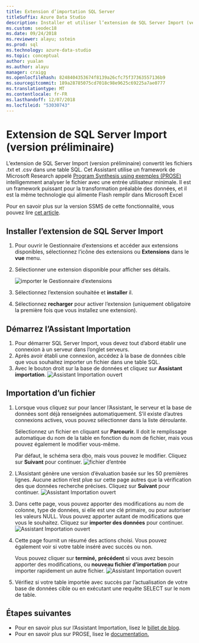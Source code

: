```yaml
---
title: Extension d’importation SQL Server
titleSuffix: Azure Data Studio
description: Installer et utiliser l’extension de SQL Server Import (version préliminaire) pour Azure Data Studio
ms.custom: seodec18
ms.date: 09/24/2018
ms.reviewer: alayu; sstein
ms.prod: sql
ms.technology: azure-data-studio
ms.topic: conceptual
author: yualan
ms.author: alayu
manager: craigg
ms.openlocfilehash: 8248404353674f8139a26cfc75f37363557136b9
ms.sourcegitcommit: 189a28785075cd7018c98e9625c69225a7ae0777
ms.translationtype: MT
ms.contentlocale: fr-FR
ms.lasthandoff: 12/07/2018
ms.locfileid: "53030743"
---
```

# <a name="sql-server-import-extension-preview"></a>Extension de SQL Server Import (version préliminaire)

L’extension de SQL Server Import (version préliminaire) convertit les fichiers .txt et .csv dans une table SQL. Cet Assistant utilise un framework de Microsoft Research appelé [Program Synthesis using exemples (PROSE)](https://microsoft.github.io/prose/) intelligemment analyser le fichier avec une entrée utilisateur minimale. Il est un framework puissant pour la transformation préalable des données, et il est la même technologie qui alimente Flash remplir dans Microsoft Excel

Pour en savoir plus sur la version SSMS de cette fonctionnalité, vous pouvez lire [cet article](https://docs.microsoft.com/sql/relational-databases/import-export/import-flat-file-wizard).


## <a name="install-the-sql-server-import-extension"></a>Installer l’extension de SQL Server Import

1. Pour ouvrir le Gestionnaire d’extensions et accéder aux extensions disponibles, sélectionnez l’icône des extensions ou **Extensions** dans le **vue** menu.
2. Sélectionner une extension disponible pour afficher ses détails.

   ![importer le Gestionnaire d’extensions](media/sql-server-import-extension/import-wizard-install.png)

1. Sélectionnez l’extension souhaitée et **installer** il.
2. Sélectionnez **recharger** pour activer l’extension (uniquement obligatoire la première fois que vous installez une extension).

## <a name="start-import-wizard"></a>Démarrez l’Assistant Importation

1. Pour démarrer SQL Server Import, vous devez tout d’abord établir une connexion à un serveur dans l’onglet serveurs.
2. Après avoir établi une connexion, accédez à la base de données cible que vous souhaitez importer un fichier dans une table SQL.
3. Avec le bouton droit sur la base de données et cliquez sur **Assistant importation**.
    ![Assistant Importation ouvert](media/sql-server-import-extension/open-import-wizard.png)

## <a name="importing-a-file"></a>Importation d’un fichier
1. Lorsque vous cliquez sur pour lancer l’Assistant, le serveur et la base de données sont déjà renseignées automatiquement. S’il existe d’autres connexions actives, vous pouvez sélectionner dans la liste déroulante. 
    
    Sélectionnez un fichier en cliquant sur **Parcourir.** Il doit le remplissage automatique du nom de la table en fonction du nom de fichier, mais vous pouvez également le modifier vous-même.

    Par défaut, le schéma sera dbo, mais vous pouvez le modifier. Cliquez sur **Suivant** pour continuer.
    ![fichier d’entrée](media/sql-server-import-extension/import-wizard-input-file.png)
1. L’Assistant génère une version d’évaluation basée sur les 50 premières lignes. Aucune action n’est plue sur cette page autres que la vérification des que données recherche précises. Cliquez sur **Suivant** pour continuer.
    ![Assistant Importation ouvert](media/sql-server-import-extension/import-wizard-preview-data.png)
2. Dans cette page, vous pouvez apporter des modifications au nom de colonne, type de données, si elle est une clé primaire, ou pour autoriser les valeurs NULL. Vous pouvez apporter autant de modifications que vous le souhaitez. Cliquez sur **importer des données** pour continuer.
    ![Assistant Importation ouvert](media/sql-server-import-extension/import-wizard-modify-columns.png)
3. Cette page fournit un résumé des actions choisi. Vous pouvez également voir si votre table inséré avec succès ou non. 

    Vous pouvez cliquer sur **terminé,** **précédent** si vous avez besoin apporter des modifications, ou **nouveau fichier d’importation** pour importer rapidement un autre fichier.
    ![Assistant Importation ouvert](media/sql-server-import-extension/import-wizard-summary.png)
1. Vérifiez si votre table importée avec succès par l’actualisation de votre base de données cible ou en exécutant une requête SELECT sur le nom de table.

## <a name="next-steps"></a>Étapes suivantes
- Pour en savoir plus sur l’Assistant Importation, lisez le [billet de blog](https://cloudblogs.microsoft.com/sqlserver/2018/08/30/the-august-release-of-sql-operations-studio-is-now-available/).
- Pour en savoir plus sur PROSE, lisez le [documentation.](https://microsoft.github.io/prose/)
